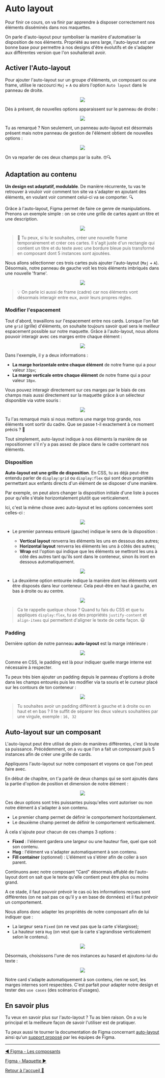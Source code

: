 # Auto layout

Pour finir ce cours, on va finir par apprendre à disposer correctement nos éléments disséminés dans nos maquettes.

On parle d'auto-layout pour symboliser la manière d'automatiser la disposition de nos éléments. Propriété au sens large, l'auto-layout est une bonne base pour permettre à nos designs d'être évolutifs et de s'adapter aux différentes version que l'on souhaiterait avoir.

## Activer l'Auto-layout

Pour ajouter l'auto-layout sur un groupe d'éléments, un composant ou une frame, utilise le raccourci `Maj` + `A` ou alors l'option `Auto layout` dans le panneau de droite.

<p align="center">
    <img src="../assets/10-figma-auto-layout/auto-layout-panel.png"/>
</p>

Dès à présent, de nouvelles options apparaissent sur le panneau de droite :

<p align="center">
    <img src="../assets/10-figma-auto-layout/options-panel.png"/>
</p>

Tu as remarqué ? Non seulement, un panneau auto-layout est désormais présent mais notre panneau de gestion de l'élément obtient de nouvelles options :

<p align="center">
    <img src="../assets/10-figma-auto-layout/fixed-hug.png"/>
</p>

On va reparler de ces deux champs par la suite. 🤓🔍

## Adaptation au contenu

**Un design est adaptatif, modulable**. De manière récurrente, tu vas te retrouver à vouloir voir comment ton site va s'adapter en ajoutant des éléments, en voulant voir comment celui-ci va se comporter. 🔍

Grâce à l'auto-layout, Figma permet de faire ce genre de manipulations. Prenons un exemple simple : on se crée une grille de cartes ayant un titre et une description.

<p align="center">
    <img src="../assets/10-figma-auto-layout/cards-grid.png"/>
</p>

> 🤗 Tu peux, si tu le souhaites, créer une nouvelle frame temporairement et créer ces cartes. Il s'agit juste d'un rectangle qui contient un titre et du texte avec une bordure bleue puis transformé en composant dont 5 instances sont ajoutées.

Nous allons sélectionner ces trois cartes puis ajouter l'auto-layout (`Maj` + `A`). Désormais, notre panneau de gauche voit les trois éléments imbriqués dans une nouvelle 'frame'.

<p align="center">
    <img src="../assets/10-figma-auto-layout/frame.png"/>
</p>

> 💡 On parle ici aussi de frame (cadre) car nos éléments vont désormais interagir entre eux, avoir leurs propres règles.

### Modifier l'espacement

Tout d'abord, travaillons sur l'espacement entre nos cards. Lorsque l'on fait une `grid` (grille) d'éléments, on souhaite toujours savoir quel sera le meilleur espacement possible sur notre maquette. Grâce à l'auto-layout, nous allons pouvoir interagir avec ces marges entre chaque élément :

<p align="center">
    <img src="../assets/10-figma-auto-layout/spacing-options.png"/>
</p>

Dans l'exemple, il y a deux informations :

- **La marge horizontale entre chaque élément** de notre frame qui a pour valeur `33px`;
- **La marge verticale entre chaque élément** de notre frame qui a pour valeur `18px`.

Vous pouvez interagir directement sur ces marges par le biais de ces champs mais aussi directement sur la maquette grâce à un sélecteur disponible via votre souris :

<p align="center">
    <img src="../assets/10-figma-auto-layout/spacing-grid-mouse-demo.gif"/>
</p>

Tu l'as remarqué mais si nous mettons une marge trop grande, nos éléments vont sortir du cadre. Que se passe t-il exactement à ce moment précis ? 🤔

Tout simplement, auto-layout indique à nos éléments la manière de se repositionner s'il n'y a pas assez de place dans le cadre contenant nos éléments.

### Disposition

**Auto-layout est une grille de disposition**. En CSS, tu as déjà peut-être entendu parler de `display:grid` ou `display:flex` qui sont deux propriétés permettant aux enfants directs d'un élément de se disposer d'une manière.

Par exemple, on peut alors changer la disposition initiale d'une liste à puces pour qu'elle s'étale horizontalement plutôt que verticalement.

Ici, c'est la même chose avec auto-layout et les options concernées sont celles-ci :

<p align="center">
    <img src="../assets/10-figma-auto-layout/display.png"/>
</p>

- Le premier panneau entouré (gauche) indique le sens de la disposition :

  - **Vertical layout** renverra les éléments les uns en dessous des autres;
  - **Horizontal layout** renverra les éléments les uns à côtés des autres;
  - **Wrap** est l'option qui indique que les éléments se mettront les uns à côté des autres tant qu'ils sont dans le conteneur, sinon ils iront en dessous automatiquement.

<p align="center">
    <img src="../assets/10-figma-auto-layout/display-demo.gif"/>
</p>

- La deuxième option entourée indique la manière dont les éléments vont être disposés dans leur conteneur. Cela peut-être en haut à gauche, en bas à droite ou au centre.

<p align="center">
    <img src="../assets/10-figma-auto-layout/justify-align.gif"/>
</p>

> Ca te rappelle quelque chose ? Quand tu fais du CSS et que tu appliques `display:flex`, tu as des propriétés `justify-content` et `align-items` qui permettent d'aligner le texte de cette façon. 😃

### Padding

Dernière option de notre panneau **auto-layout** est la marge intérieure :

<p align="center">
    <img src="../assets/10-figma-auto-layout/padding.png"/>
</p>

Comme en CSS, le padding est là pour indiquer quelle marge interne est nécessaire à respecter.

Tu peux très bien ajouter un padding depuis le panneau d'options à droite dans les champs entourés puis les modifier via ta souris et le curseur placé sur les contours de ton conteneur :

<p align="center">
    <img src="../assets/10-figma-auto-layout/padding-icons.png"/>
</p>

> Tu souhaites avoir un padding différent à gauche et à droite ou en haut et en bas ? Il te suffit de séparer les deux valeurs souhaitées par une virgule, exemple : `16, 32`

## Auto-layout sur un composant

L'auto-layout peut être utilisé de plein de manières différentes, c'est là toute sa puissance. Précédemment, on a vu que l'on a fait un composant puis 5 instances afin de créer une grille de cards.

Appliquons l'auto-layout sur notre composant et voyons ce que l'on peut faire avec.

En début de chapitre, on t'a parlé de deux champs qui se sont ajoutés dans la partie d'option de position et dimension de notre élément :

<p align="center">
    <img src="../assets/10-figma-auto-layout/frame-panel-fit.png"/>
</p>

Ces deux options sont très puissantes puisqu'elles vont autoriser ou non notre élément à s'adapter à son contenu.

- Le premier champ permet de définir le comportement horizontalement.
- Le deuxième champ permet de définir le comportement verticalement.

À cela s'ajoute pour chacun de ces champs 3 options :

- **Fixed** : l'élément gardera une largeur ou une hauteur fixe, quel que soit son contenu.
- **Hug** : l'élément va s'adapter automatiquement à son contenu.
- **Fill container** (optionnel) : L'élément va s'étirer afin de coller à son parent.

Continuons avec notre composant "Card" désormais affublé de l'auto-layout dont on sait que le texte qu'elle contient peut être plus ou moins grand.

A ce stade, il faut pouvoir prévoir le cas où les informations reçues sont différentes (on ne sait pas ce qu'il y a en base de données) et il faut prévoir un comportement.

Nous allons donc adapter les propriétés de notre composant afin de lui indiquer que :

- La largeur sera `Fixed` (on ne veut pas que la carte s'élargisse);
- La hauteur sera `Hug` (on veut que la carte s'agrandisse verticalement selon le contenu).

<p align="center">
    <img src="../assets/10-figma-auto-layout/component-display.png"/>
</p>

Désormais, choisissons l'une de nos instances au hasard et ajoutons-lui du texte :

<p align="center">
    <img src="../assets/10-figma-auto-layout/hug-demo.gif"/>
</p>

Notre card s'adapte automatiquement à son contenu, rien ne sort, les marges internes sont respectées. C'est parfait pour adapter notre design et tester des `use cases` (des scénarios d'usages).

## En savoir plus

Tu veux en savoir plus sur l'auto-layout ? Tu as bien raison. On a vu le principal et la meilleure façon de savoir l'utiliser est de pratiquer.

Tu peux aussi te tourner la documentation de Figma concernant [auto-layout](https://help.figma.com/hc/fr/articles/360040451373-Cr%C3%A9ation-de-designs-dynamiques-avec-la-disposition-automatique) ainsi qu'un [support proposé](https://www.figma.com/community/file/784448220678228461) par les équipes de Figma.

---

[◀️ Figma - Les composants](./09-figma-composants.md)

[Figma - Maquette ▶️](./11-maquette.md)

[Retour à l'accueil 📍](../README.md)

